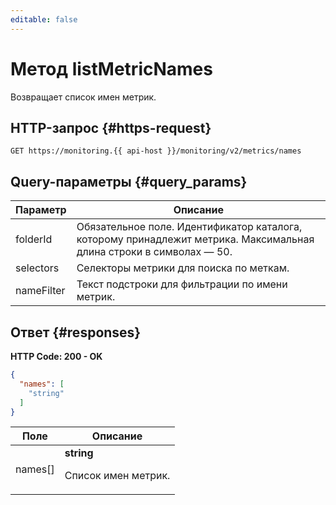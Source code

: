 ```yaml
---
editable: false
---
```


# Метод listMetricNames
Возвращает список имен метрик.
 

 
## HTTP-запрос {#https-request}
```
GET https://monitoring.{{ api-host }}/monitoring/v2/metrics/names
```
 
## Query-параметры {#query_params}
 
Параметр | Описание
--- | ---
folderId | Обязательное поле. Идентификатор каталога, которому принадлежит метрика. Максимальная длина строки в символах — 50.
selectors | Селекторы метрики для поиска по меткам.
nameFilter | Текст подстроки для фильтрации по имени метрик.
 
## Ответ {#responses}
**HTTP Code: 200 - OK**

```json 
{
  "names": [
    "string"
  ]
}
```

 
Поле | Описание
--- | ---
names[] | **string**<br><p>Список имен метрик.</p>